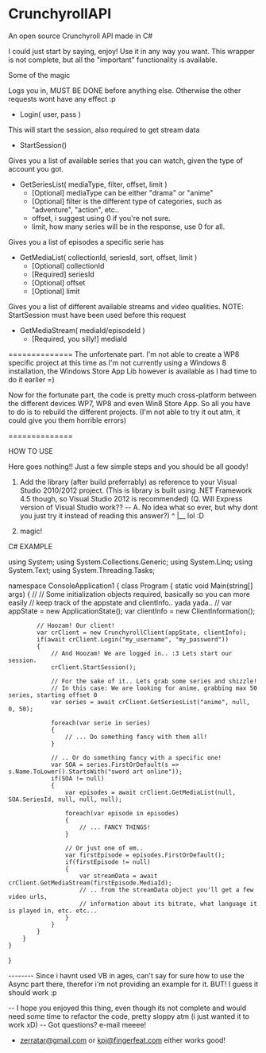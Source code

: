CrunchyrollAPI
==============

An open source Crunchyroll API made in C#

 I could just start by saying, enjoy! Use it in any way you want.
 This wrapper is not complete, but all the "important" functionality
 is available. 

  Some of the magic
  
  Logs you in, MUST BE DONE before anything else. Otherwise the other requests wont have any effect :p
  * Login( user, pass )

  This will start the session, also required to get stream data
  * StartSession()

  Gives you a list of available series that you can watch, given the type of account you got.
  * GetSeriesList( mediaType, filter, offset, limit )
    - [Optional] mediaType can be either "drama" or "anime"
    - [Optional] filter is the different type of categories, such as "adventure", "action", etc.. 
    - offset, i suggest using 0 if you're not sure.
    - limit, how many series will be in the response, use 0 for all.

  Gives you a list of episodes a specific serie has
  * GetMediaList( collectionId, seriesId, sort, offset, limit )
    - [Optional] collectionId
    - [Required] seriesId
    - [Optional] offset
    - [Optional] limit

  Gives you a list of different available streams and video qualities.
  NOTE: StartSession must have been used before this request
  * GetMediaStream( mediaId/episodeId )
    - [Required, you silly!] mediaId

==============
 The unfortenate part. I'm not able to create a WP8 specific project at this time as I'm not currently
 using a Windows 8 installation, the Windows Store App Lib however is available as I had time to do it earlier =)
 
 Now for the fortunate part,
 the code is pretty much cross-platform between the different devices WP7, WP8 and even Win8 Store App. 
 So all you have to do is to rebuild the different projects. (I'm not able to try it out atm, it could give you them horrible errors)

 ==============
 
 HOW TO USE
 
  Here goes nothing!!
  Just a few simple steps and you should be all goody!
  
  1. Add the library (after build preferrably) as reference to your Visual Studio 2010/2012 project. (This is library is built using .NET Framework 4.5 though, so Visual Studio 2012 is recommended)
     (Q. Will Express version of Visual Studio work?? -- A. No idea what so ever, but why dont you just try it instead of reading this answer?)
	^
	|__ lol :D

  2. magic!
 
 C# EXAMPLE  

using System;
using System.Collections.Generic;
using System.Linq;
using System.Text;
using System.Threading.Tasks;

namespace ConsoleApplication1
{
    class Program
    {
        static void Main(string[] args)
        {
            //
            // Some initialization objects required, basically so you can more easily
            // keep track of the appstate and clientInfo.. yada yada..
            //
            var appState = new ApplicationState();
            var clientInfo = new ClientInformation();

            // Hoozam! Our client!
            var crClient = new CrunchyrollClient(appState, clientInfo);
            if(await crClient.Login("my_username", "my_password"))
            {                
                // And Hoozam! We are logged in.. :3 Lets start our session.                
                crClient.StartSession();
                
                // For the sake of it.. Lets grab some series and shizzle!
                // In this case: We are looking for anime, grabbing max 50 series, starting offset 0
                var series = await crClient.GetSeriesList("anime", null, 0, 50);

                foreach(var serie in series)
                {
                    // ... Do something fancy with them all!
                }

                // .. Or do something fancy with a specific one!
                var SOA = series.FirstOrDefault(s => s.Name.ToLower().StartsWith("sword art online"));
                if(SOA != null)
                {
                    var episodes = await crClient.GetMediaList(null, SOA.SeriesId, null, null, null);

                    foreach(var episode in episodes)
                    {
                        // ... FANCY THINGS!
                    }

                    // Or just one of em..
                    var firstEpisode = episodes.FirstOrDefault();
                    if(firstEpisode != null)
                    {
                        var streamData = await crClient.GetMediaStream(firstEpisode.MediaId);
                        // .. from the streamData object you'll get a few video urls, 
                        // information about its bitrate, what language it is played in, etc. etc...
                    }
                }
            }
        }
    }
}
 
 -------- Since i havnt used VB in ages, can't say for sure how to use the Async part there, therefor i'm not providing an example for it. BUT! I guess it should work :p


 -- I hope you enjoyed this thing, even though its not complete and would need some time to refactor the code, pretty sloppy atm (i just wanted it to work xD)
 -- Got questions? e-mail meeee! 
  - zerratar@gmail.com or kpj@fingerfeat.com either works good!
